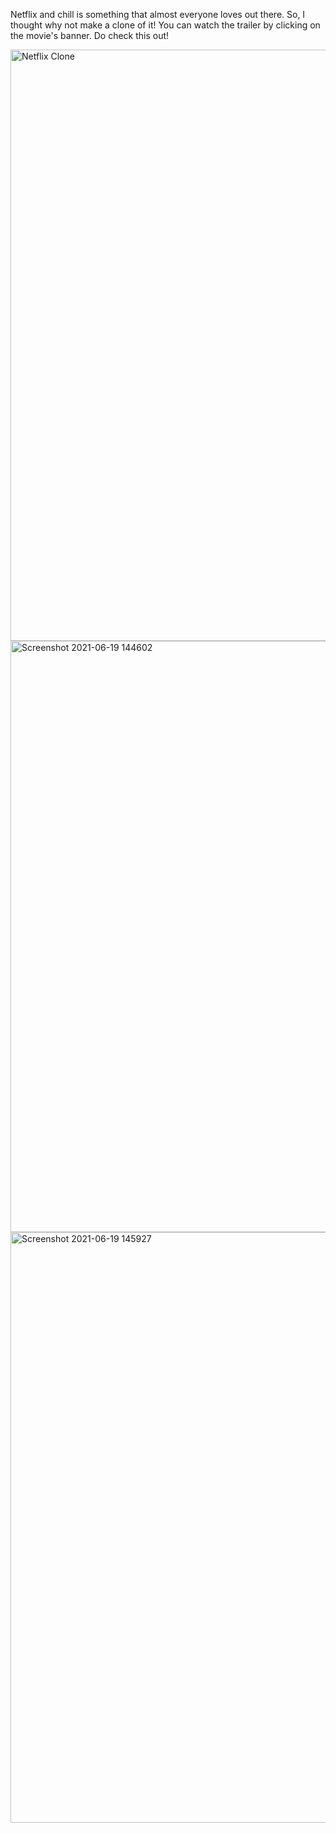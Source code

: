 Netflix and chill is something that almost everyone loves out there. So, I thought why not make a clone of it! You can watch the trailer by clicking on the movie's banner. Do check this out!

<img width="946" alt="Netflix Clone" src="https://user-images.githubusercontent.com/72185572/122638006-2aefb800-d10f-11eb-939f-490ea56983cc.png">
<img width="946" alt="Screenshot 2021-06-19 144602" src="https://user-images.githubusercontent.com/72185572/122638008-2e833f00-d10f-11eb-96f0-4c91b76deef7.png">
<img width="945" alt="Screenshot 2021-06-19 145927" src="https://user-images.githubusercontent.com/72185572/122638012-30e59900-d10f-11eb-81bc-66ee419559e7.png">
